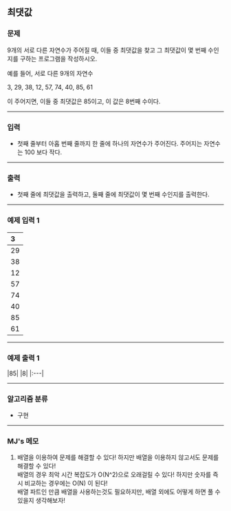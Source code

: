 최댓값
-------------
### 문제

9개의 서로 다른 자연수가 주어질 때, 이들 중 최댓값을 찾고 그 최댓값이 몇 번째 수인지를 구하는 프로그램을 작성하시오.

예를 들어, 서로 다른 9개의 자연수

3, 29, 38, 12, 57, 74, 40, 85, 61

이 주어지면, 이들 중 최댓값은 85이고, 이 값은 8번째 수이다.

- - -

### 입력
* 첫째 줄부터 아홉 번째 줄까지 한 줄에 하나의 자연수가 주어진다. 주어지는 자연수는 100 보다 작다.

- - -

### 출력
* 첫째 줄에 최댓값을 출력하고, 둘째 줄에 최댓값이 몇 번째 수인지를 출력한다.

- - -

### 예제 입력 1
|3|
|:---|
|29|
|38|
|12|
|57|
|74|
|40|
|85|
|61|

- - -

### 예제 출력 1
|85|
|8|
|:---|

- - -

### 알고리즘 분류
* 구현

- - -

### MJ's 메모
1. 배열을 이용하여 문제를 해결할 수 있다! 하지만 배열을 이용하지 않고서도 문제를 해결할 수 있다!<br>
 배열의 경우 최악 시간 복잡도가 O(N^2)으로 오래걸릴 수 있다! 하지만 숫자를 즉시 비교하는 경우에는 O(N) 이 된다!<br>
 배열 파트인 만큼 배열을 사용하는것도 필요하지만, 배열 외에도 어떻게 하면 풀 수 있을지 생각해보자!
